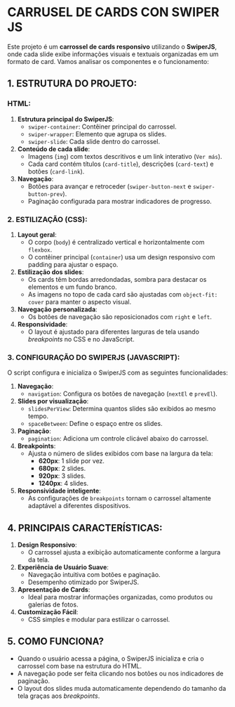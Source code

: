 # CARRUSEL DE CARDS CON SWIPER JS
Este projeto é um **carrossel de cards responsivo** utilizando o **SwiperJS**, onde cada slide exibe informações visuais e textuais organizadas em um formato de card. Vamos analisar os componentes e o funcionamento:

## 1. ESTRUTURA DO PROJETO:
### HTML:
1. **Estrutura principal do SwiperJS**:
   - `swiper-container`: Contêiner principal do carrossel.
   - `swiper-wrapper`: Elemento que agrupa os slides.
   - `swiper-slide`: Cada slide dentro do carrossel.
2. **Conteúdo de cada slide**:
   - Imagens (`img`) com textos descritivos e um link interativo (`Ver más`).
   - Cada card contém títulos (`card-title`), descrições (`card-text`) e botões (`card-link`).
3. **Navegação**:
   - Botões para avançar e retroceder (`swiper-button-next` e `swiper-button-prev`).
   - Paginação configurada para mostrar indicadores de progresso.

### 2. ESTILIZAÇÃO (CSS):
1. **Layout geral**:
   - O corpo (`body`) é centralizado vertical e horizontalmente com `flexbox`.
   - O contêiner principal (`container`) usa um design responsivo com padding para ajustar o espaço.
2. **Estilização dos slides**:
   - Os cards têm bordas arredondadas, sombra para destacar os elementos e um fundo branco.
   - As imagens no topo de cada card são ajustadas com `object-fit: cover` para manter o aspecto visual.
3. **Navegação personalizada**:
   - Os botões de navegação são reposicionados com `right` e `left`.
4. **Responsividade**:
   - O layout é ajustado para diferentes larguras de tela usando *breakpoints* no CSS e no JavaScript.

### 3. CONFIGURAÇÃO DO SWIPERJS (JAVASCRIPT):
O script configura e inicializa o SwiperJS com as seguintes funcionalidades:
1. **Navegação**:
   - `navigation`: Configura os botões de navegação (`nextEl` e `prevEl`).
2. **Slides por visualização**:
   - `slidesPerView`: Determina quantos slides são exibidos ao mesmo tempo.
   - `spaceBetween`: Define o espaço entre os slides.
3. **Paginação**:
   - `pagination`: Adiciona um controle clicável abaixo do carrossel.
4. **Breakpoints**:
   - Ajusta o número de slides exibidos com base na largura da tela:
     - **620px**: 1 slide por vez.
     - **680px**: 2 slides.
     - **920px**: 3 slides.
     - **1240px**: 4 slides.
5. **Responsividade inteligente**:
   - As configurações de `breakpoints` tornam o carrossel altamente adaptável a diferentes dispositivos.

## 4. PRINCIPAIS CARACTERÍSTICAS:
1. **Design Responsivo**:
   - O carrossel ajusta a exibição automaticamente conforme a largura da tela.
2. **Experiência de Usuário Suave**:
   - Navegação intuitiva com botões e paginação.
   - Desempenho otimizado por SwiperJS.
3. **Apresentação de Cards**:
   - Ideal para mostrar informações organizadas, como produtos ou galerias de fotos.
4. **Customização Fácil**:
   - CSS simples e modular para estilizar o carrossel.

## 5. COMO FUNCIONA?
- Quando o usuário acessa a página, o SwiperJS inicializa e cria o carrossel com base na estrutura do HTML.
- A navegação pode ser feita clicando nos botões ou nos indicadores de paginação.
- O layout dos slides muda automaticamente dependendo do tamanho da tela graças aos *breakpoints*.
